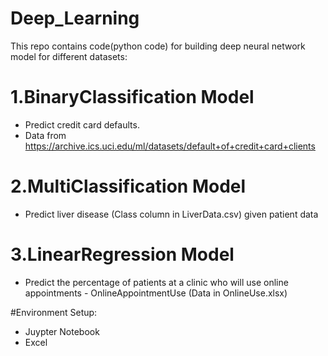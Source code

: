 # Deep_Learning
This repo contains code(python code) for building deep neural network model for different datasets:

# 1.BinaryClassification Model
* Predict credit card defaults. 
* Data from https://archive.ics.uci.edu/ml/datasets/default+of+credit+card+clients
# 2.MultiClassification Model
* Predict liver disease (Class column in LiverData.csv) given patient data
# 3.LinearRegression Model
* Predict the percentage of patients at a clinic who will use online appointments - OnlineAppointmentUse (Data in OnlineUse.xlsx)

#Environment Setup:
- Juypter Notebook
- Excel
